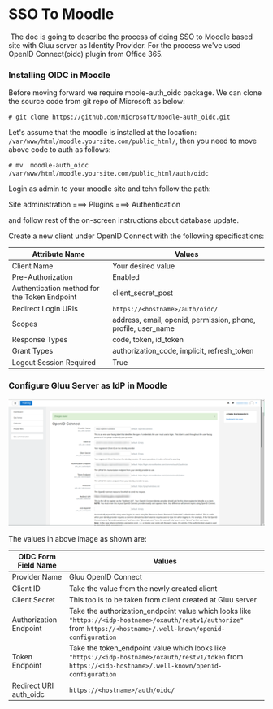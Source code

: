 # SSO To Moodle
​
The doc is going to describe the process of doing SSO to Moodle based site with Gluu server as Identity Provider.
For the process we've used OpenID Connect(oidc) plugin from Office 365.

### Installing OIDC in Moodle

Before moving forward we require moole-auth_oidc package. We can clone the source code from git repo of Microsoft as below:

```
# git clone https://github.com/Microsoft/moodle-auth_oidc.git
```

Let's assume that the moodle is installed at the location: `/var/www/html/moodle.yoursite.com/public_html/`, then you need to move above code to auth as follows:

```
# mv  moodle-auth_oidc   /var/www/html/moodle.yoursite.com/public_html/auth/oidc

```
Login as admin to your moodle site and tehn follow the path: 

Site administration ===> Plugins ===> Authentication 

and follow rest of the on-screen instructions about database update.

Create a new client under OpenID Connect with the following specifications:

| Attribute Name     |              Values       |
|-------------------------|---------------------------------------|
| Client Name     | Your desired value|| Application Type        | Web |
| Pre-Authorization        |Enabled                        |
| Authentication method for the Token Endpoint     |   client_secret_post    |
| Redirect Login URIs   | `https://<hostname>/auth/oidc/` |
| Scopes | address, email, openid, permission, phone, profile, user_name |
| Response Types | code, token, id_token |
| Grant Types | authorization_code, implicit, refresh_token |
| Logout Session Required | True |

### Configure Gluu Server as IdP in Moodle

![image](../../img/integration/Moodles_OIDC_Values.png)

The values in above image as shown are:

| OIDC Form Field Name     |              Values       |
|-------------------------|---------------------------------------|
| Provider Name | Gluu OpenID Connect |
| Client ID | Take the value from the newly created client |
| Client Secret | This too is to be taken from client created at Gluu server|
| Authorization Endpoint | Take the authorization_endpoint value which looks like `"https://<idp-hostname>/oxauth/restv1/authorize"` from `https://<hostname>/.well-known/openid-configuration` |
| Token Endpoint |Take the token_endpoint value which looks like `"https://<idp-hostname>/oxauth/restv1/token` from `https://<idp-hostname>/.well-known/openid-configuration` |
| Redirect URI auth_oidc | `https://<hostname>/auth/oidc/` |
